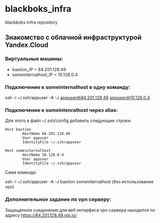 # blackboks_infra
blackboks Infra repository

## Знакомство с облачной инфраструктурой Yandex.Cloud

### Виртуальные машины:
- bastion_IP = 84.201.128.49
- someinternalhost_IP = 10.128.0.4


### Подключение к someinternalhost в одну команду:
ssh -i ~/.ssh/appuser -A -J appuser@84.201.128.49 appuser@10.128.0.4


### Подключение к someintenralhost через alias:
Для этого в файл ~/.ssh/config добавить следующие строки:

```
Host bastion
        HostName 84.201.128.49
        User appuser
        IdentityFile ~/.ssh/appuser

Host someinternalhost
        HostName 10.128.0.4
        User appuser
        IdentityFile ~/.ssh/appuser
```

Сама команда:

ssh -i ~/.ssh/appuser -A -J bastion someinternalhost (без использования vpn)


### Дополнительное задание по vpn серверу:

Защищенное соединение для веб интерфеса vpn сервера находится по адресу https://84.201.128.49.nip.io/

